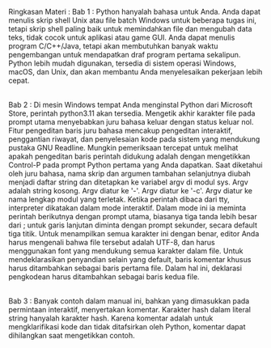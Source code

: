 Ringkasan Materi :
Bab 1 : Python hanyalah bahasa untuk Anda. Anda dapat menulis skrip shell Unix atau file batch Windows untuk beberapa tugas ini,
tetapi skrip shell paling baik untuk memindahkan file dan mengubah data teks, tidak cocok untuk aplikasi atau game GUI.
Anda dapat menulis program C/C++/Java, tetapi akan membutuhkan banyak waktu pengembangan untuk mendapatkan draf program pertama sekalipun.
Python lebih mudah digunakan, tersedia di sistem operasi Windows, macOS, dan Unix, dan akan membantu Anda menyelesaikan pekerjaan lebih cepat.<br /><br />

Bab 2 : Di mesin Windows tempat Anda menginstal Python dari Microsoft Store, perintah python3.11 akan tersedia.
Mengetik akhir karakter file pada prompt utama menyebabkan juru bahasa keluar dengan status keluar nol.
Fitur pengeditan baris juru bahasa mencakup pengeditan interaktif, penggantian riwayat, dan penyelesaian kode pada sistem yang mendukung pustaka GNU Readline. Mungkin pemeriksaan tercepat untuk melihat apakah pengeditan baris perintah didukung adalah dengan mengetikkan Control-P pada prompt Python pertama yang Anda dapatkan. Saat diketahui oleh juru bahasa, nama skrip dan argumen tambahan selanjutnya diubah menjadi daftar string dan ditetapkan ke variabel argv di modul sys. Argv adalah string kosong. Argv diatur ke '-'. Argv diatur ke '-c'. Argv diatur ke nama lengkap modul yang terletak. Ketika perintah dibaca dari tty, interpreter dikatakan dalam mode interaktif. Dalam mode ini ia meminta perintah berikutnya dengan prompt utama, biasanya tiga tanda lebih besar dari ; untuk garis lanjutan diminta dengan prompt sekunder, secara default tiga titik. Untuk menampilkan semua karakter ini dengan benar, editor Anda harus mengenali bahwa file tersebut adalah UTF-8, dan harus menggunakan font yang mendukung semua karakter dalam file. Untuk mendeklarasikan penyandian selain yang default, baris komentar khusus harus ditambahkan sebagai baris pertama file. Dalam hal ini, deklarasi pengkodean harus ditambahkan sebagai baris kedua file.<br /><br />

Bab 3 : Banyak contoh dalam manual ini, bahkan yang dimasukkan pada permintaan interaktif, menyertakan komentar. Karakter hash dalam literal string hanyalah karakter hash. Karena komentar adalah untuk mengklarifikasi kode dan tidak ditafsirkan oleh Python, komentar dapat dihilangkan saat mengetikkan contoh. 